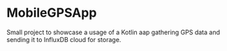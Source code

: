 # MobileGPSApp
Small project to showcase a usage of a Kotlin aap gathering GPS data and sending it to InfluxDB cloud for storage.
